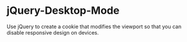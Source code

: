 # jQuery-Desktop-Mode
Use jQuery to create a cookie that modifies the viewport so that you can disable responsive design on devices. 
